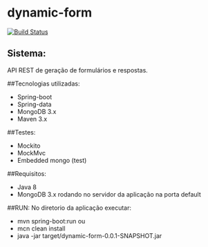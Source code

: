 # dynamic-form

[![Build Status](https://travis-ci.org/deroldo/dynamic-form.svg)](https://travis-ci.org/deroldo/dynamic-form)

## Sistema:
API REST de geração de formulários e respostas.

##Tecnologias utilizadas:
- Spring-boot
- Spring-data
- MongoDB 3.x
- Maven 3.x

##Testes:
- Mockito
- MockMvc
- Embedded mongo (test)

##Requisitos:
- Java 8
- MongoDB 3.x rodando no servidor da aplicação na porta default

##RUN:
No diretorio da aplicação executar:
- mvn spring-boot:run
ou
- mcn clean install
- java -jar target/dynamic-form-0.0.1-SNAPSHOT.jar
